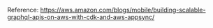 Reference:
https://aws.amazon.com/blogs/mobile/building-scalable-graphql-apis-on-aws-with-cdk-and-aws-appsync/
